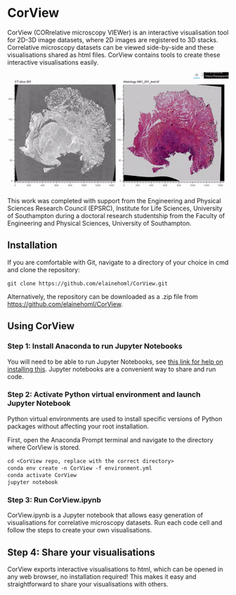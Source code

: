 # CorView

CorView (CORrelative microscopy VIEWer) is an interactive visualisation tool for 2D-3D image datasets, where 2D images are registered to 3D stacks. Correlative microscopy datasets can be viewed side-by-side and these visualisations shared as html files. CorView contains tools to create these interactive visualisations easily.

![alt text](CorView_demo.gif "CorView demo")

This work was completed with support from the Engineering and Physical Sciences Research Council (EPSRC), Institute for Life Sciences, University of Southampton during a doctoral research studentship from the Faculty of Engineering and Physical Sciences, University of Southampton.

## Installation

If you are comfortable with Git, navigate to a directory of your choice in cmd and clone the repository:

```
git clone https://github.com/elainehoml/CorView.git
```

Alternatively, the repository can be downloaded as a .zip file from https://github.com/elainehoml/CorView.

## Using CorView

### Step 1: Install Anaconda to run Jupyter Notebooks

You will need to be able to run Jupyter Notebooks, see [this link for help on installing this](https://jupyter.readthedocs.io/en/latest/install.html#install). Jupyter notebooks are a convenient way to share and run code.

### Step 2: Activate Python virtual environment and launch Jupyter Notebook

Python virtual environments are used to install specific versions of Python packages without affecting your root installation.

First, open the Anaconda Prompt terminal and navigate to the directory where CorView is stored.

```
cd <CorView repo, replace with the correct directory>
conda env create -n CorView -f environment.yml
conda activate CorView
jupyter notebook
```

### Step 3: Run CorView.ipynb

CorView.ipynb is a Jupyter notebook that allows easy generation of visualisations for correlative microscopy datasets. Run each code cell and follow the steps to create your own visualisations.

## Step 4: Share your visualisations

CorView exports interactive visualisations to html, which can be opened in any web browser, no installation required! This makes it easy and straightforward to share your visualisations with others.
